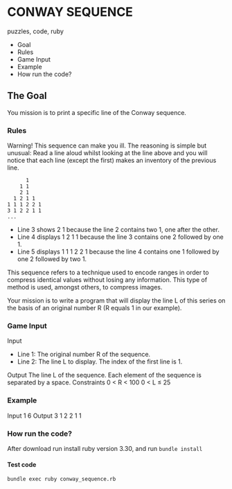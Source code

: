 # CONWAY SEQUENCE

<span>puzzles</span>, <span>code</span>, <span>ruby</span>

- Goal
- Rules
- Game Input
- Example
- How run the code?

## The Goal
You mission is to print a specific line of the Conway sequence.

### Rules
Warning! This sequence can make you ill. The reasoning is simple but unusual: Read a line aloud whilst looking at the line above and you will notice that each line (except the first) makes ​​an inventory of the previous line.


```
      1
    1 1
    2 1
  1 2 1 1
1 1 1 2 2 1
3 1 2 2 1 1
...
```

- Line 3 shows 2 1 because the line 2 contains two 1, one after the other.
- Line 4 displays 1 2 1 1 because the line 3 contains one 2 followed by one 1.
- Line 5 displays 1 1 1 2 2 1 because the line 4 contains one 1 followed by one 2 followed by two 1.

This sequence refers to a technique used to encode ranges in order to compress identical values ​​without losing any information. This type of method is used, amongst others, to compress images.

Your mission is to write a program that will display the line L of this series on the basis of an original number R (R equals 1 in our example).

### Game Input

Input
- Line 1: The original number R of the sequence.
- Line 2: The line L to display. The index of the first line is 1.

Output
The line L of the sequence. Each element of the sequence is separated by a space.
Constraints
0 < R < 100
0 < L ≤ 25

### Example
Input
1
6
Output
3 1 2 2 1 1

### How run the code?

After download run install ruby version  3.30, and run `bundle install`

#### Test code 

```
bundle exec ruby conway_sequence.rb
```